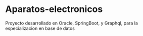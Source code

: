 # Aparatos-electronicos
Proyecto desarrollado en Oracle, SpringBoot, y Graphql, para la especializacion en base de datos
